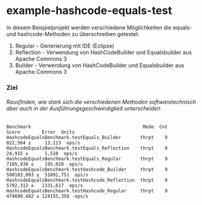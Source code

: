 # example-hashcode-equals-test

In diesem Beispielprojekt werden verschiedene Möglichkeiten die equals- und hashcode-Methoden zu überschreiben getestet.

1. Regular - Generierung mit IDE (Eclipse)
2. Reflection - Verwendung von HashCodeBuilder und Equalsbuilder aus Apache Commons 3
3. Builder - Verwendung von HashCodeBuilder und Equalsbuilder aus Apache Commons 3

### Ziel
###### Rausfinden, wie stark sich die verschiedenen Methoden softwaretechnisch aber auch in der Ausführungsgeschwindigkeit unterscheiden


```
Benchmark                                         Mode  Cnt       Score        Error  Units
HashcodeEqualsBenchmark.testEquals_Builder       thrpt    9     822,564 ±     13,113  ops/s
HashcodeEqualsBenchmark.testEquals_Reflection    thrpt    9      24,915 ±      1,510  ops/s
HashcodeEqualsBenchmark.testEquals_Regular       thrpt    9    7105,938 ±    195,020  ops/s
HashcodeEqualsBenchmark.testHashcode_Builder     thrpt    9  500183,093 ±  51891,751  ops/s
HashcodeEqualsBenchmark.testHashcode_Reflection  thrpt    9    5792,312 ±   1331,617  ops/s
HashcodeEqualsBenchmark.testHashcode_Regular     thrpt    9  474690,482 ± 124155,350  ops/s
```
